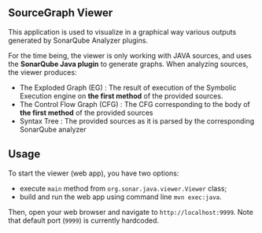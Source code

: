 SourceGraph Viewer
----------------

This application is used to visualize in a graphical way various outputs generated by SonarQube Analyzer plugins.

For the time being, the viewer is only working with JAVA sources, and uses the **SonarQube Java plugin** to generate graphs.
When analyzing sources, the viewer produces:

* The Exploded Graph (EG) : The result of execution of the Symbolic Execution engine on **the first method** of the provided sources.
* The Control Flow Graph (CFG) : The CFG corresponding to the body of **the first method** of the provided sources
* Syntax Tree : The provided sources as it is parsed by the corresponding SonarQube analyzer

Usage
--------

To start the viewer (web app), you have two options:

* execute `main` method from `org.sonar.java.viewer.Viewer` class;
* build and run the web app using command line `mvn exec:java`.

Then, open your web browser and navigate to `http://localhost:9999`. Note that default port (`9999`) is currently hardcoded. 
